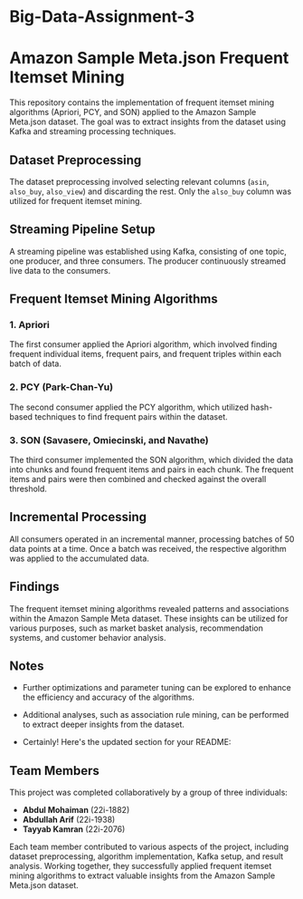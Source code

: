 # Big-Data-Assignment-3

# Amazon Sample Meta.json Frequent Itemset Mining

This repository contains the implementation of frequent itemset mining algorithms (Apriori, PCY, and SON) applied to the Amazon Sample Meta.json dataset. The goal was to extract insights from the dataset using Kafka and streaming processing techniques.

## Dataset Preprocessing
The dataset preprocessing involved selecting relevant columns (`asin`, `also_buy`, `also_view`) and discarding the rest. Only the `also_buy` column was utilized for frequent itemset mining.

## Streaming Pipeline Setup
A streaming pipeline was established using Kafka, consisting of one topic, one producer, and three consumers. The producer continuously streamed live data to the consumers.

## Frequent Itemset Mining Algorithms
### 1. Apriori
The first consumer applied the Apriori algorithm, which involved finding frequent individual items, frequent pairs, and frequent triples within each batch of data.

### 2. PCY (Park-Chan-Yu)
The second consumer applied the PCY algorithm, which utilized hash-based techniques to find frequent pairs within the dataset.

### 3. SON (Savasere, Omiecinski, and Navathe)
The third consumer implemented the SON algorithm, which divided the data into chunks and found frequent items and pairs in each chunk. The frequent items and pairs were then combined and checked against the overall threshold.

## Incremental Processing
All consumers operated in an incremental manner, processing batches of 50 data points at a time. Once a batch was received, the respective algorithm was applied to the accumulated data.

## Findings
The frequent itemset mining algorithms revealed patterns and associations within the Amazon Sample Meta dataset. These insights can be utilized for various purposes, such as market basket analysis, recommendation systems, and customer behavior analysis.

## Notes
- Further optimizations and parameter tuning can be explored to enhance the efficiency and accuracy of the algorithms.
- Additional analyses, such as association rule mining, can be performed to extract deeper insights from the dataset.

- Certainly! Here's the updated section for your README:

## Team Members
This project was completed collaboratively by a group of three individuals:

- **Abdul Mohaiman** (22i-1882)
- **Abdullah Arif** (22i-1938)
- **Tayyab Kamran** (22i-2076)

Each team member contributed to various aspects of the project, including dataset preprocessing, algorithm implementation, Kafka setup, and result analysis. Working together, they successfully applied frequent itemset mining algorithms to extract valuable insights from the Amazon Sample Meta.json dataset.



